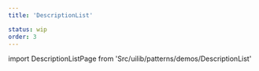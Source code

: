 ```yaml
---
title: 'DescriptionList'

status: wip
order: 3
---
```


<!--
  ATTENTION: This file is auto generated by using "makeDemosFactory".
  Do not change the content!
-->

import DescriptionListPage from 'Src/uilib/patterns/demos/DescriptionList'

<DescriptionListPage />
